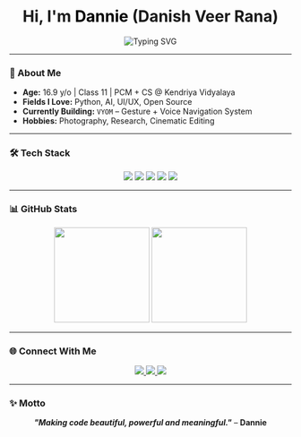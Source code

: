 <h1 align="center">Hi, I'm <span style="color:#000000">Dannie</span> (Danish Veer Rana)</h1>

<p align="center">
  <img src="https://readme-typing-svg.herokuapp.com?font=Fira+Code&weight=600&size=24&pause=1000&center=true&vCenter=true&width=450&height=40&lines=Python+Programmer;Figma+Learner+%26+UI+Designer;Open-source+Contributor;Creative+Developer;Future+Innovator" alt="Typing SVG" />
</p>

---

### 🌟 About Me

- **Age:** 16.9 y/o | Class 11 | PCM + CS @ Kendriya Vidyalaya
- **Fields I Love:** Python, AI, UI/UX, Open Source
- **Currently Building:** `VYOM` – Gesture + Voice Navigation System
- **Hobbies:** Photography, Research, Cinematic Editing

---

### 🛠️ Tech Stack

<p align="center">
  <img src="https://img.shields.io/badge/Python-3670A0?style=for-the-badge&logo=python&logoColor=white"/>
  <img src="https://img.shields.io/badge/Figma-F24E1E?style=for-the-badge&logo=figma&logoColor=white"/>
  <img src="https://img.shields.io/badge/HTML-E34F26?style=for-the-badge&logo=html5&logoColor=white"/>
  <img src="https://img.shields.io/badge/CSS-1572B6?style=for-the-badge&logo=css3&logoColor=white"/>
  <img src="https://img.shields.io/badge/JavaScript-F7DF1E?style=for-the-badge&logo=javascript&logoColor=black"/>
</p>

---

### 📊 GitHub Stats

<p align="center">
  <img src="https://github-readme-stats.vercel.app/api?username=danishveerrana&show_icons=true&theme=tokyonight&rank_icon=github&hide_border=true&border_radius=10&custom_title=My+GitHub+Stats" height="170"/>
  <img src="https://github-readme-streak-stats.herokuapp.com/?user=danishveerrana&theme=tokyonight&hide_border=true&border_radius=10" height="170"/>
</p>

---

### 🌐 Connect With Me

<p align="center">
  <a href="https://instagram.com/danishveerrana" target="_blank">
    <img src="https://img.shields.io/badge/Instagram-E4405F?style=for-the-badge&logo=instagram&logoColor=white" />
  </a>
  <a href="https://youtube.com/danishveerrana" target="_blank">
    <img src="https://img.shields.io/badge/YouTube-FF0000?style=for-the-badge&logo=youtube&logoColor=white" />
  </a>
  <a href="mailto:veerdanish452008@gmail.com" target="_blank">
    <img src="https://img.shields.io/badge/email-red?style=for-the-badge" />
  </a>
</p>

---

### ✨ Motto

<p align="center">
  <em><b>"Making code beautiful, powerful and meaningful."</b></em> – <b>Dannie</b>
</p>
